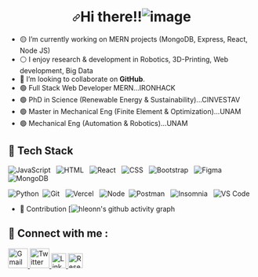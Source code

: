 ###                                 <h1 align="center" dir="auto"><a id="user-content-hi--im-horacio-leon" class="anchor" aria-hidden="true" href="#hi--im-horacio"><svg class="octicon octicon-link" viewBox="0 0 16 16" version="1.1" width="16" height="16" aria-hidden="true"><path fill-rule="evenodd" d="M7.775 3.275a.75.75 0 001.06 1.06l1.25-1.25a2 2 0 112.83 2.83l-2.5 2.5a2 2 0 01-2.83 0 .75.75 0 00-1.06 1.06 3.5 3.5 0 004.95 0l2.5-2.5a3.5 3.5 0 00-4.95-4.95l-1.25 1.25zm-4.69 9.64a2 2 0 010-2.83l2.5-2.5a2 2 0 012.83 0 .75.75 0 001.06-1.06 3.5 3.5 0 00-4.95 0l-2.5 2.5a3.5 3.5 0 004.95 4.95l1.25-1.25a.75.75 0 00-1.06-1.06l-1.25 1.25a2 2 0 01-2.83 0z"></path></svg></a>Hi there!!![image](https://user-images.githubusercontent.com/75273092/191351734-44df408b-0164-4fea-953a-2588c9a86648.png)</h1>

- 🟡 I’m currently working on MERN projects (MongoDB, Express, React, Node JS)
- ⚪️ I enjoy research & development in Robotics, 3D-Printing, Web development, Big Data 
- 🔵 I’m looking to collaborate on **GitHub**.
- 🟢 Full Stack Web Developer MERN...IRONHACK
- 🟢 PhD in Science (Renewable Energy & Sustainability)...CINVESTAV
- 🟢 Master in Mechanical Eng (Finite Element & Optimization)...UNAM
- 🟢 Mechanical Eng (Automation & Robotics)...UNAM

## 💼 Tech Stack

![JavaScript](https://img.shields.io/badge/-javascript-F7DF1E?&style=for-the-badge&logo=javascript&logoColor=black) &nbsp; ![HTML](https://img.shields.io/badge/HTML5-E34F26?style=for-the-badge&logo=html5&logoColor=white) &nbsp; ![React](https://img.shields.io/badge/react-%2320232a.svg?style=for-the-badge&logo=react&logoColor=%2361DAFB) &nbsp;
![CSS](https://img.shields.io/badge/-css3-1572B6?&style=for-the-badge&logo=css3&logoColor=white) &nbsp; ![Bootstrap](https://img.shields.io/badge/-Bootstrap%20CSS-blueviolet?style=for-the-badge&logo=bootstrap&logoColor=white) &nbsp; ![Figma](https://img.shields.io/badge/-Figma-F936C9?&style=for-the-badge&logo=figma&logoColor=black) &nbsp; ![MongoDB](https://img.shields.io/badge/-MongoDB-success?&style=for-the-badge&logo=mongodb&logoColor=black) &nbsp; 

![Python](https://img.shields.io/badge/-Python-blue?style=for-the-badge&logo=python&logoColor=yellow) &nbsp;![Git](https://img.shields.io/badge/-Git-F05032?&style=for-the-badge&logo=git&logoColor=white) &nbsp; ![Vercel](https://img.shields.io/badge/Vercel-000000?&style=for-the-badge&logo=vercel&logoColor=white) &nbsp; ![Node](https://img.shields.io/badge/node-grey?&style=for-the-badge&logo=nodedotjs&logoColor=green) &nbsp;![Postman](https://img.shields.io/badge/postman-F05032?&style=for-the-badge&logo=postman&logoColor=white) &nbsp; ![Insomnia](https://img.shields.io/badge/insomnia-FFFFFF?&style=for-the-badge&logo=insomnia&logoColor=A78BFA) &nbsp; ![VS Code](https://img.shields.io/badge/-VSCode-007ACC?&style=for-the-badge&logo=visual-studio-code&logoColor=white) &nbsp;

- 🧩 Contribution
[![hleonn's github activity graph](https://github-readme-activity-graph.cyclic.app/graph?username=hleonn&theme=github-compact)


## 💬 Connect with me : 

<a href="mailto:tatoleon2020@gmail.com">
  <img src="https://cdn.worldvectorlogo.com/logos/gmail-icon-2.svg" title="Gmail" alt="Gmail Account" width="40"/>
</a>
<a href="https://twitter.com/hleonnn">
  <img src="https://cdn.worldvectorlogo.com/logos/twitter-6.svg" title="Twitter" alt="Twitter Account" width="40"/>
</a>
<a href="https://www.linkedin.com/in/hleonn/">
  <img src="https://cdn.worldvectorlogo.com/logos/linkedin-icon-2.svg" title="Linkedin" alt="Linkedin Account" width="30"/>
</a>
<a href="https://researchgate.net/profile/h-leon">
  <img src="https://cdn.worldvectorlogo.com/logos/research.svg" title="Researchgate" alt="Researchgate Account" width="30"/>
</a>
<!--

-->












